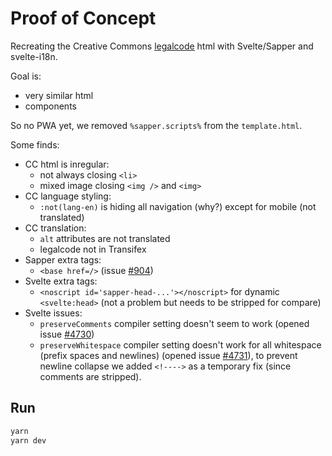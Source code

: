 # Proof of Concept

Recreating the Creative Commons [legalcode](https://github.com/creativecommons/creativecommons.org/blob/master/docroot/legalcode/by_4.0.html) html with Svelte/Sapper and svelte-i18n.

Goal is:
- very similar html
- components

So no PWA yet, we removed `%sapper.scripts%` from the `template.html`.

Some finds:
- CC html is inregular:
    + not always closing `<li>`
    + mixed image closing `<img />` and `<img>`
- CC language styling:
    + `:not(lang-en)` is hiding all navigation (why?) except for mobile (not translated)
- CC translation:
    + `alt` attributes are not translated
    + legalcode not in Transifex
- Sapper extra tags:
    + `<base href=/>` (issue [#904](https://github.com/sveltejs/sapper/issues/904))
- Svelte extra tags:
    + `<noscript id='sapper-head-...'></noscript>` for dynamic `<svelte:head>` (not a problem but needs to be stripped for compare)
- Svelte issues:
    + `preserveComments` compiler setting doesn't seem to work (opened issue [#4730](https://github.com/sveltejs/svelte/issues/4730))
    + `preserveWhitespace` compiler setting doesn't work for all whitespace (prefix spaces and newlines) (opened issue [#4731](https://github.com/sveltejs/svelte/issues/4731)), to prevent newline collapse we added `<!---->` as a temporary fix (since comments are stripped).

## Run

```bash
yarn
yarn dev
```